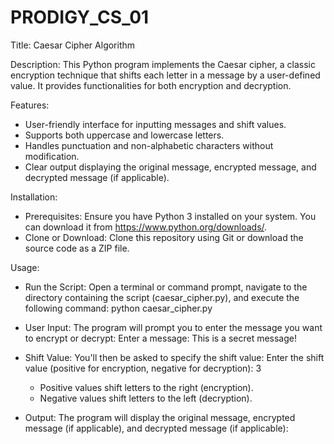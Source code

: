 # PRODIGY_CS_01

Title: Caesar Cipher Algorithm

Description:
This Python program implements the Caesar cipher, a classic encryption technique that shifts each letter in a message by a user-defined value. It provides functionalities for both encryption and decryption.

Features:
 * User-friendly interface for inputting messages and shift values.
 * Supports both uppercase and lowercase letters.
 * Handles punctuation and non-alphabetic characters without modification.
 * Clear output displaying the original message, encrypted message, and decrypted message (if applicable).

Installation:
 * Prerequisites: Ensure you have Python 3 installed on your system. You can download it from https://www.python.org/downloads/.
 * Clone or Download: Clone this repository using Git or download the source code as a ZIP file.

Usage:
 * Run the Script: Open a terminal or command prompt, navigate to the directory containing the script (caesar_cipher.py), and execute the following command:
   python caesar_cipher.py

 * User Input: The program will prompt you to enter the message you want to encrypt or decrypt:
   Enter a message: This is a secret message!

 * Shift Value: You'll then be asked to specify the shift value:
   Enter the shift value (positive for encryption, negative for decryption): 3

   * Positive values shift letters to the right (encryption).
   * Negative values shift letters to the left (decryption).
 * Output: The program will display the original message, encrypted message (if applicable), and decrypted message (if applicable):
